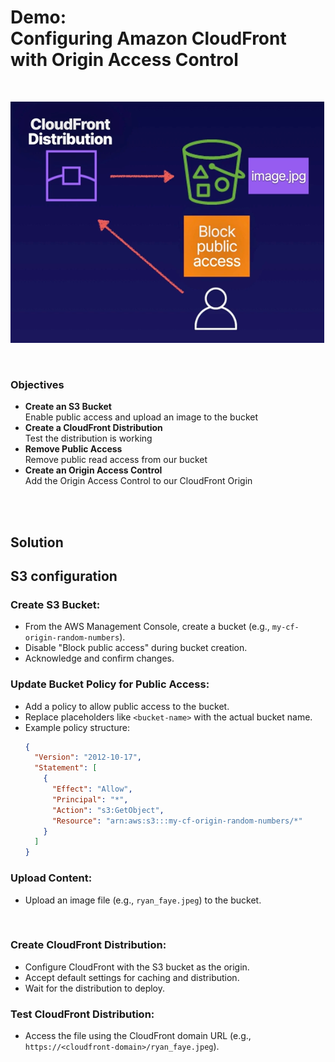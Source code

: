 # Demo:<br>Configuring Amazon CloudFront with Origin Access Control

<br>

![](../img/demo/7.12.CloudFront-OriginAccessControl.png)

<br>

### Objectives
- **Create an S3 Bucket**<br>Enable public access and upload an image to the bucket
- **Create a CloudFront Distribution**<br>Test the distribution is working
- **Remove Public Access**<br>Remove public read access from our bucket
- **Create an Origin Access Control**<br>Add the Origin Access Control to our CloudFront Origin

<br><br>

## Solution
## S3 configuration
### **Create S3 Bucket**:
   - From the AWS Management Console, create a bucket (e.g., `my-cf-origin-random-numbers`).
   - Disable "Block public access" during bucket creation.
   - Acknowledge and confirm changes.

### **Update Bucket Policy for Public Access**:
   - Add a policy to allow public access to the bucket.
   - Replace placeholders like `<bucket-name>` with the actual bucket name.
   - Example policy structure:
     ```json
     {
       "Version": "2012-10-17",
       "Statement": [
         {
           "Effect": "Allow",
           "Principal": "*",
           "Action": "s3:GetObject",
           "Resource": "arn:aws:s3:::my-cf-origin-random-numbers/*"
         }
       ]
     }
     ```

### **Upload Content**:
   - Upload an image file (e.g., `ryan_faye.jpeg`) to the bucket.

<br>

### **Create CloudFront Distribution**:
   - Configure CloudFront with the S3 bucket as the origin.
   - Accept default settings for caching and distribution.
   - Wait for the distribution to deploy.

### **Test CloudFront Distribution**:
   - Access the file using the CloudFront domain URL (e.g., `https://<cloudfront-domain>/ryan_faye.jpeg`).
